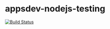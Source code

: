 # appsdev-nodejs-testing

[![Build Status](https://app.travis-ci.com/sipingme/appsdev-nodejs-testing.svg?branch=master)](https://app.travis-ci.com/sipingme/appsdev-nodejs-testing)
